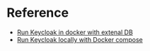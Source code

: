 # Reference

- [Run Keycloak in docker with extenal DB](https://medium.com/@ozbillwang/run-keycloak-in-docker-with-extenal-db-1b504ad00eae)
- [Run Keycloak locally with Docker compose](https://medium.com/@ozbillwang/run-keycloak-locally-with-docker-compose-db9a9f2fb437)